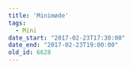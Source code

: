 ```yaml
---
title: 'Minimøde'
tags:
  - Mini
date_start: "2017-02-23T17:30:00"
date_end: "2017-02-23T19:00:00"
old_id: 6628
---
```

